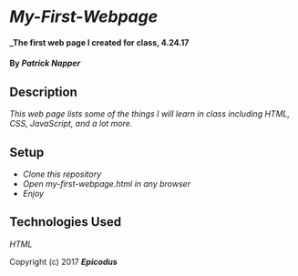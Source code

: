 # _My-First-Webpage_

#### _The first web page I created for class, 4.24.17

#### By _**Patrick Napper**_

## Description

_This web page lists some of the things I will learn in class including HTML, CSS, JavaScript, and a lot more._

## Setup

* _Clone this repository_
* _Open my-first-webpage.html in any browser_
* _Enjoy_

## Technologies Used

_HTML_

Copyright (c) 2017 **_Epicodus_**
